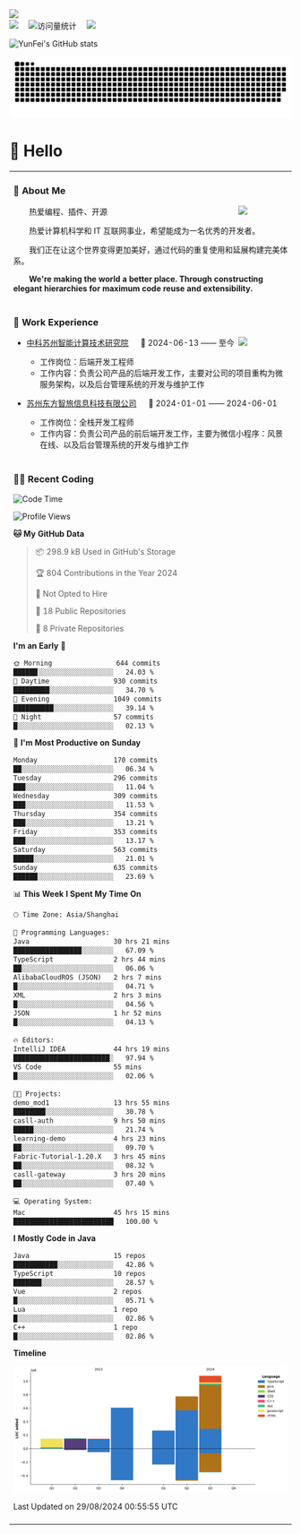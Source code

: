   <!-- dynamic typing effect 动态打字效果 -->
  <div>
    <a href="http://yunfei.plus">
      <img src="https://readme-typing-svg.demolab.com?font=Fira+Code&pause=1000&width=435&lines=console.log(%22Hello%2C%20World%22);祝您今天愉快!&center=true&size=27" />
    </a>
  </div>

  <div>
    <a href="http://yunfei.plus/"><img src="https://img.shields.io/badge/Website-博客-8c36db" /></a>&emsp;
    <!-- visitor -->
    <img src="https://komarev.com/ghpvc/?username=yunfeidog&label=Views&color=orange&style=flat" alt="访问量统计" />&emsp;
    <!-- wakatime -->    
    <a href="https://wakatime.com/@yunfeidog"><img src="https://wakatime.com/badge/user/42d0678c-368b-448b-9a77-5d21c5b55352.svg" /></a>
  </div>

![YunFei's GitHub stats](https://github-readme-stats.vercel.app/api?username=yunfeidog)

![snake](./dist/github-contribution-grid-snake.svg)

#  🙋 Hello

<table>


<tr><td>

### 🤺 About Me

<img align="right" width="88" src="https://cdn.jsdelivr.net/gh/yunfeidog/yunfeidog/assets/images/jobs.png" />

<p>&emsp;&emsp;热爱编程、插件、开源</p>
<p>&emsp;&emsp;热爱计算机科学和 IT 互联网事业，希望能成为一名优秀的开发者。</p>
<p>&emsp;&emsp;我们正在让这个世界变得更加美好，通过代码的重复使用和延展构建完美体系。</p>
<p>&emsp;&emsp;<strong>We're making the world a better place. Through constructing elegant hierarchies for maximum code reuse and extensibility.</strong></p>

</td></tr> 

<tr><td>

### 🏢 Work Experience

<img align="right" width="88" src="https://cdn.jsdelivr.net/gh/yunfeidog/yunfeidog/assets/images/yuanze.png" />

- [中科苏州智能计算技术研究院](http://iict.ac.cn/sy) &emsp; 📌 2024-06-13 —— 至今

  - 工作岗位：后端开发工程师
  - 工作内容：负责公司产品的后端开发工作，主要对公司的项目重构为微服务架构，以及后台管理系统的开发与维护工作

- [苏州东方智旅信息科技有限公司](http://www.leyoobao.com/) &emsp; 📌 2024-01-01 —— 2024-06-01

    - 工作岗位：全栈开发工程师
    - 工作内容：负责公司产品的前后端开发工作，主要为微信小程序：风景在线、以及后台管理系统的开发与维护工作


</td></tr>

<tr><td>

### 👩‍💻 Recent Coding
<!--START_SECTION:waka-->
![Code Time](http://img.shields.io/badge/Code%20Time-1%2C670%20hrs%201%20min-blue)

![Profile Views](http://img.shields.io/badge/Profile%20Views-0-blue)

**🐱 My GitHub Data** 

> 📦 298.9 kB Used in GitHub's Storage 
 > 
> 🏆 804 Contributions in the Year 2024
 > 
> 🚫 Not Opted to Hire
 > 
> 📜 18 Public Repositories 
 > 
> 🔑 8 Private Repositories 
 > 
**I'm an Early 🐤** 

```text
🌞 Morning                644 commits         ██████░░░░░░░░░░░░░░░░░░░   24.03 % 
🌆 Daytime                930 commits         █████████░░░░░░░░░░░░░░░░   34.70 % 
🌃 Evening                1049 commits        ██████████░░░░░░░░░░░░░░░   39.14 % 
🌙 Night                  57 commits          █░░░░░░░░░░░░░░░░░░░░░░░░   02.13 % 
```
📅 **I'm Most Productive on Sunday** 

```text
Monday                   170 commits         ██░░░░░░░░░░░░░░░░░░░░░░░   06.34 % 
Tuesday                  296 commits         ███░░░░░░░░░░░░░░░░░░░░░░   11.04 % 
Wednesday                309 commits         ███░░░░░░░░░░░░░░░░░░░░░░   11.53 % 
Thursday                 354 commits         ███░░░░░░░░░░░░░░░░░░░░░░   13.21 % 
Friday                   353 commits         ███░░░░░░░░░░░░░░░░░░░░░░   13.17 % 
Saturday                 563 commits         █████░░░░░░░░░░░░░░░░░░░░   21.01 % 
Sunday                   635 commits         ██████░░░░░░░░░░░░░░░░░░░   23.69 % 
```


📊 **This Week I Spent My Time On** 

```text
🕑︎ Time Zone: Asia/Shanghai

💬 Programming Languages: 
Java                     30 hrs 21 mins      █████████████████░░░░░░░░   67.09 % 
TypeScript               2 hrs 44 mins       ██░░░░░░░░░░░░░░░░░░░░░░░   06.06 % 
AlibabaCloudROS (JSON)   2 hrs 7 mins        █░░░░░░░░░░░░░░░░░░░░░░░░   04.71 % 
XML                      2 hrs 3 mins        █░░░░░░░░░░░░░░░░░░░░░░░░   04.56 % 
JSON                     1 hr 52 mins        █░░░░░░░░░░░░░░░░░░░░░░░░   04.13 % 

🔥 Editors: 
IntelliJ IDEA            44 hrs 19 mins      ████████████████████████░   97.94 % 
VS Code                  55 mins             █░░░░░░░░░░░░░░░░░░░░░░░░   02.06 % 

🐱‍💻 Projects: 
demo_mod1                13 hrs 55 mins      ████████░░░░░░░░░░░░░░░░░   30.78 % 
casll-auth               9 hrs 50 mins       █████░░░░░░░░░░░░░░░░░░░░   21.74 % 
learning-demo            4 hrs 23 mins       ██░░░░░░░░░░░░░░░░░░░░░░░   09.70 % 
Fabric-Tutorial-1.20.X   3 hrs 45 mins       ██░░░░░░░░░░░░░░░░░░░░░░░   08.32 % 
casll-gateway            3 hrs 20 mins       ██░░░░░░░░░░░░░░░░░░░░░░░   07.40 % 

💻 Operating System: 
Mac                      45 hrs 15 mins      █████████████████████████   100.00 % 
```

**I Mostly Code in Java** 

```text
Java                     15 repos            ███████████░░░░░░░░░░░░░░   42.86 % 
TypeScript               10 repos            ███████░░░░░░░░░░░░░░░░░░   28.57 % 
Vue                      2 repos             █░░░░░░░░░░░░░░░░░░░░░░░░   05.71 % 
Lua                      1 repo              █░░░░░░░░░░░░░░░░░░░░░░░░   02.86 % 
C++                      1 repo              █░░░░░░░░░░░░░░░░░░░░░░░░   02.86 % 
```



**Timeline**

![Lines of Code chart](https://raw.githubusercontent.com/yunfeidog/yunfeidog/main/assets/bar_graph.png)


 Last Updated on 29/08/2024 00:55:55 UTC
<!--END_SECTION:waka-->

</td></tr>




<tr><td>

